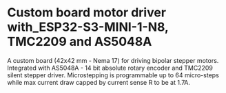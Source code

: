 # Custom board motor driver with_ESP32-S3-MINI-1-N8, TMC2209 and AS5048A
A custom board (42x42 mm - Nema 17) for driving bipolar stepper motors. Integrated with AS5048A - 14 bit absolute rotary encoder and TMC2209 silent stepper driver. Microstepping is programmable up to 64 micro-steps while max current draw capped by current sense R to be at 1.7A. 
